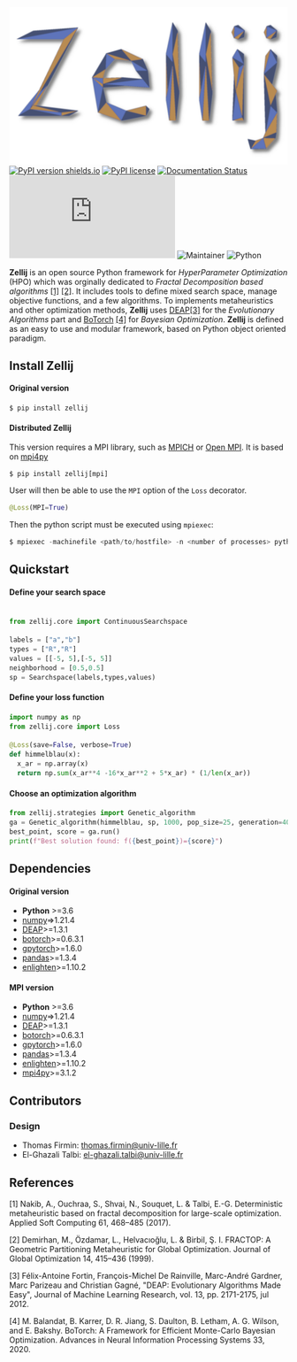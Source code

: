  <!-- @Author: Thomas Firmin <ThomasFirmin> -->
 <!-- @Date:   2022-05-03T15:41:48+02:00 -->
 <!-- @Email:  thomas.firmin@univ-lille.fr -->
 <!-- @Project: Zellij -->
 <!-- @Last modified by:   ThomasFirmin -->
 <!-- @Last modified time: 2022-05-03T15:44:11+02:00 -->
 <!-- @License: CeCILL-C (http://www.cecill.info/index.fr.html) -->
 <!-- @Copyright: Copyright (C) 2022 Thomas Firmin -->


![alt text](./sources/zellij_logo.png)
[![PyPI version shields.io](https://img.shields.io/pypi/v/ansicolortags.svg)](https://pypi.org/project/zellij/)
[![PyPI license](https://img.shields.io/pypi/l/ansicolortags.svg)](https://pypi.org/project/zellij/)
[![Documentation Status](https://readthedocs.org/projects/zellij/badge/?version=latest)](https://zellij.readthedocs.io/en/latest/?badge=latest)
[![GitHub latest commit](https://badgen.net/github/last-commit/Naereen/Strapdown.js)](https://GitHub.com/Naereen/StrapDown.js/commit/)
![Maintainer](https://img.shields.io/badge/maintainer-T.Firmin-blue)
![Python](https://img.shields.io/badge/python-3670A0?style=for-the-badge&logo=python&logoColor=ffdd54)


**Zellij** is an open source Python framework for *HyperParameter Optimization* (HPO) which was orginally dedicated to *Fractal Decomposition based algorithms* [[1]](#1) [[2]](#2).
It includes tools to define mixed search space, manage objective functions, and a few algorithms.
To implements metaheuristics and other optimization methods, **Zellij** uses [DEAP](https://deap.readthedocs.io/)[[3]](#3) for the *Evolutionary Algorithms* part
and [BoTorch](https://botorch.org/) [[4]](#4) for *Bayesian Optimization*.
**Zellij** is defined as an easy to use and modular framework, based on Python object oriented paradigm.

## Install Zellij

#### Original version
```
$ pip install zellij
```

#### Distributed Zellij

This version requires a MPI library, such as [MPICH](https://www.mpich.org/) or [Open MPI](https://www.open-mpi.org/).
It is based on [mpi4py](https://mpi4py.readthedocs.io/en/stable/intro.html#what-is-mpi)

```
$ pip install zellij[mpi]
```

User will then be able to use the `MPI` option of the `Loss` decorator.
```python
@Loss(MPI=True)
```
Then the python script must be executed using `mpiexec`:
```python
$ mpiexec -machinefile <path/to/hostfile> -n <number of processes> python3 <path/to/python/script>
```

## Quickstart

#### Define your search space
```python

from zellij.core import ContinuousSearchspace

labels = ["a","b"]
types = ["R","R"]
values = [[-5, 5],[-5, 5]]
neighborhood = [0.5,0.5]
sp = Searchspace(labels,types,values)
```

#### Define your loss function
```python
import numpy as np
from zellij.core import Loss

@Loss(save=False, verbose=True)
def himmelblau(x):
  x_ar = np.array(x)
  return np.sum(x_ar**4 -16*x_ar**2 + 5*x_ar) * (1/len(x_ar))
```

#### Choose an optimization algorithm

```python
from zellij.strategies import Genetic_algorithm
ga = Genetic_algorithm(himmelblau, sp, 1000, pop_size=25, generation=40)
best_point, score = ga.run()
print(f"Best solution found: f({best_point})={score}")
```

## Dependencies

#### Original version

* **Python** >=3.6
* [numpy](https://numpy.org/)=>1.21.4
* [DEAP](https://deap.readthedocs.io/en/master/)>=1.3.1
* [botorch](https://botorch.org/)>=0.6.3.1
* [gpytorch](https://gpytorch.ai/)>=1.6.0
* [pandas](https://pandas.pydata.org/)>=1.3.4
* [enlighten](https://python-enlighten.readthedocs.io/en/stable/)>=1.10.2

#### MPI version
* **Python** >=3.6
* [numpy](https://numpy.org/)=>1.21.4
* [DEAP](https://deap.readthedocs.io/en/master/)>=1.3.1
* [botorch](https://botorch.org/)>=0.6.3.1
* [gpytorch](https://gpytorch.ai/)>=1.6.0
* [pandas](https://pandas.pydata.org/)>=1.3.4
* [enlighten](https://python-enlighten.readthedocs.io/en/stable/)>=1.10.2
* [mpi4py](https://mpi4py.readthedocs.io/en/stable/)>=3.1.2


## Contributors
### Design
* Thomas Firmin: thomas.firmin@univ-lille.fr
* El-Ghazali Talbi: el-ghazali.talbi@univ-lille.fr

## References
<a id="1">[1]</a>
Nakib, A., Ouchraa, S., Shvai, N., Souquet, L. & Talbi, E.-G. Deterministic metaheuristic based on fractal decomposition for large-scale optimization. Applied Soft Computing 61, 468–485 (2017).

<a id="2">[2]</a>
Demirhan, M., Özdamar, L., Helvacıoğlu, L. & Birbil, Ş. I. FRACTOP: A Geometric Partitioning Metaheuristic for Global Optimization. Journal of Global Optimization 14, 415–436 (1999).

<a id="3">[3]</a>
Félix-Antoine Fortin, François-Michel De Rainville, Marc-André Gardner, Marc Parizeau and Christian Gagné, "DEAP: Evolutionary Algorithms Made Easy", Journal of Machine Learning Research, vol. 13, pp. 2171-2175, jul 2012.

<a id="4">[4]</a>
M. Balandat, B. Karrer, D. R. Jiang, S. Daulton, B. Letham, A. G. Wilson, and E. Bakshy. BoTorch: A Framework for Efficient Monte-Carlo Bayesian Optimization. Advances in Neural Information Processing Systems 33, 2020.
